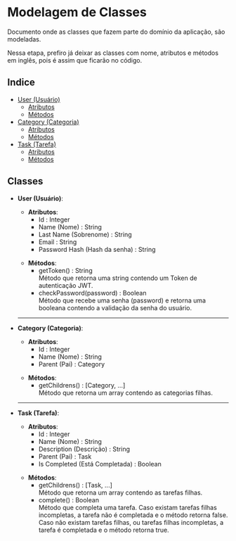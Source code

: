 # Modelagem de Classes
Documento onde as classes que fazem parte do domínio da aplicação, são modeladas.

Nessa etapa, prefiro já deixar as classes com nome, atributos e métodos em
inglês, pois é assim que ficarão no código.

## Indice
- [User (Usuário)](#user)  
  - [Atributos](#user-attributes)  
  - [Métodos](#user-methods)  
- [Category (Categoria)](#category)  
  - [Atributos](#category-attributes)  
  - [Métodos](#category-methods)  
- [Task (Tarefa)](#task)  
  - [Atributos](#task-attributes)  
  - [Métodos](#task-methods)  

## Classes

<a id="user"></a>

- **User (Usuário)**:  

  <a id="user-attributes"></a>

  - **Atributos**:  
    - Id : Integer  
    - Name (Nome) : String
    - Last Name (Sobrenome) : String
    - Email : String
    - Password Hash (Hash da senha) : String

  <a id="user-methods"></a>

  - **Métodos**:  
    - getToken() : String  
      Método que retorna uma string contendo um Token de autenticação JWT.
    - checkPassword(password) : Boolean  
      Método que recebe uma senha (password) e retorna uma booleana contendo a
      validação da senha do usuário.

  ----

<a id="category"></a>

- **Category (Categoria)**:  

  <a id="category-attributes"></a>

  - **Atributos**:  
    - Id : Integer  
    - Name (Nome) : String
    - Parent (Pai) : Category

  <a id="category-methods"></a>

  - **Métodos**:  
    - getChildrens() : [Category, ...]  
      Método que retorna um array contendo as categorias filhas.

  ----

<a id="task"></a>

- **Task (Tarefa)**:  

  <a id="task-attributes"></a>

  - **Atributos**:  
    - Id : Integer  
    - Name (Nome) : String
    - Description (Descrição) : String
    - Parent (Pai) : Task
    - Is Completed (Está Completada) : Boolean

  <a id="task-methods"></a>

  - **Métodos**:  
    - getChildrens() : [Task, ...]  
      Método que retorna um array contendo as tarefas filhas.
    - complete() : Boolean  
      Método que completa uma tarefa. Caso existam tarefas filhas incompletas,
      a tarefa não é completada e o método retorna false. Caso não existam
      tarefas filhas, ou tarefas filhas incompletas, a tarefa é completada e o
      método retorna true.
